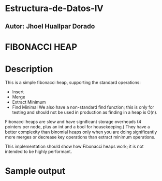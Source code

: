 # Estructura-de-Datos-IV

 ## Autor: Jhoel Huallpar Dorado ##

# FIBONACCI HEAP #

# Description
This is a simple fibonacci heap, supporting the standard operations:

* Insert
* Merge
* Extract Minimum
* Find Minimal
We also have a non-standard find function; this is only for testing and should not be used in production as finding in a heap is O(n).

Fibonacci heaps are slow and have significant storage overheads (4 pointers per node, plus an int and a bool for housekeeping.) They have a better complexity than binomial heaps only when you are doing significantly more merges or decrease key operations than extract minimum operations.

This implementation should show how Fibonacci heaps work; it is not intended to be highly performant.

# Sample output

